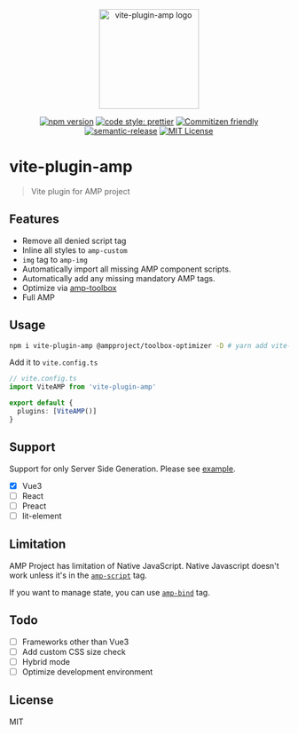 <div align="center">
  <img width="180" src="https://res.cloudinary.com/dz3vsv9pg/image/upload/v1615115327/vite-plugin-amp/logo.png" alt="vite-plugin-amp logo">

[![npm version](https://img.shields.io/npm/v/vite-plugin-amp.svg?style=flat)](https://www.npmjs.com/package/file-select-dialog)
[![code style: prettier](https://img.shields.io/badge/code_style-prettier-ff69b4.svg?style=flat)](https://github.com/prettier/prettier)
[![Commitizen friendly](https://img.shields.io/badge/commitizen-friendly-brightgreen.svg)](http://commitizen.github.io/cz-cli/)
[![semantic-release](https://img.shields.io/badge/%20%20%F0%9F%93%A6%F0%9F%9A%80-semantic--release-e10079.svg)](https://github.com/semantic-release/semantic-release)
[![MIT License](https://img.shields.io/npm/l/file-select-dialog?color=blue&registry_uri=https%3A%2F%2Fregistry.npmjs.com)](https://github.com/TomokiMiyauci/blog/blob/master/LICENSE)

</div>

# vite-plugin-amp

> Vite plugin for AMP project

## Features

- Remove all denied script tag
- Inline all styles to `amp-custom`
- `img` tag to `amp-img`
- Automatically import all missing AMP component scripts.
- Automatically add any missing mandatory AMP tags.
- Optimize via [amp-toolbox](https://github.com/ampproject/amp-toolbox/tree/master/packages/optimizer)
- Full AMP

## Usage

```bash
npm i vite-plugin-amp @ampproject/toolbox-optimizer -D # yarn add vite-plugin-amp -D
```

Add it to `vite.config.ts`

```ts:vite.config.ts
// vite.config.ts
import ViteAMP from 'vite-plugin-amp'

export default {
  plugins: [ViteAMP()]
}
```

## Support

Support for only Server Side Generation.
Please see [example](https://github.com/TomokiMiyauci/vite-plugin-amp/tree/main/example).

- [x] Vue3
- [ ] React
- [ ] Preact
- [ ] lit-element

## Limitation

AMP Project has limitation of Native JavaScript.
Native Javascript doesn't work unless it's in the [`amp-script`](https://amp.dev/ja/documentation/components/amp-script/?format=websites) tag.

If you want to manage state, you can use [`amp-bind`](https://amp.dev/ja/documentation/components/amp-bind/) tag.

## Todo

- [ ] Frameworks other than Vue3
- [ ] Add custom CSS size check
- [ ] Hybrid mode
- [ ] Optimize development environment

## License

MIT
